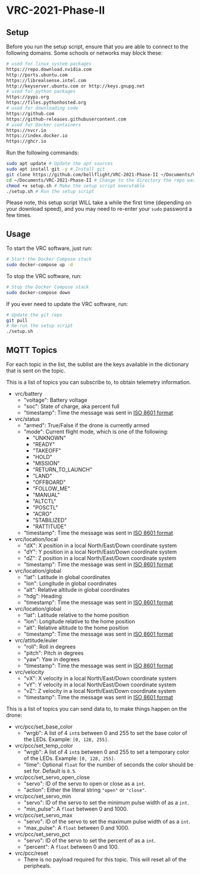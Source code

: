 # VRC-2021-Phase-II

## Setup

Before you run the setup script, ensure that you are able to 
connect to the following domains. Some schools or networks may block these:

```bash
# used for linux system packages
https://repo.download.nvidia.com
http://ports.ubuntu.com
https://librealsense.intel.com
http://keyserver.ubuntu.com or http://keys.gnupg.net
# used for python packages
https://pypi.org
https://files.pythonhosted.org
# used for downloading code
https://github.com
https://github-releases.githubusercontent.com
# used for Docker containers
https://nvcr.io
https://index.docker.io
https://ghcr.io
```

Run the following commands:

```bash
sudo apt update # Update the apt sources
sudo apt install git -y # Install git
git clone https://github.com/bellflight/VRC-2021-Phase-II ~/Documents/VRC-2021-Phase-II # Clone the repo
cd ~/Documents/VRC-2021-Phase-II # Change to the directory the repo was cloned to
chmod +x setup.sh # Make the setup script executable
./setup.sh # Run the setup script
```

Please note, this setup script WILL take a while the first time 
(depending on your download speed),
and you may need to re-enter your `sudo` password a few times.

## Usage

To start the VRC software, just run:

```bash
# Start the Docker Compose stack
sudo docker-compose up -d
```

To stop the VRC software, run:

```bash
# Stop the Docker Compose stack
sudo docker-compose down 
```

If you ever need to update the VRC software, run:

```bash
# Update the git repo
git pull
# Re-run the setup script
./setup.sh
```

## MQTT Topics

For each topic in the list, the sublist are the keys available in the dictionary
that is sent on the topic.

This is a list of topics you can subscribe to, to obtain telemetry information.

- vrc/battery
  - "voltage": Battery voltage
  - "soc": State of charge, aka percent full
  - "timestamp": Time the message was sent in [ISO 8601 format](https://docs.python.org/3/library/datetime.html#datetime.datetime.isoformat)
- vrc/status
  - "armed": True/False if the drone is currently armed
  - "mode": Current flight mode, which is one of the following:
    - "UNKNOWN"
    - "READY"
    - "TAKEOFF"
    - "HOLD"
    - "MISSION"
    - "RETURN_TO_LAUNCH"
    - "LAND"
    - "OFFBOARD"
    - "FOLLOW_ME"
    - "MANUAL"
    - "ALTCTL"
    - "POSCTL"
    - "ACRO"
    - "STABILIZED"
    - "RATTITUDE"
  - "timestamp": Time the message was sent in [ISO 8601 format](https://docs.python.org/3/library/datetime.html#datetime.datetime.isoformat)
- vrc/location/local
  - "dX": X position in a local North/East/Down coordinate system
  - "dY": Y position in a local North/East/Down coordinate system
  - "dZ": Z position in a local North/East/Down coordinate system
  - "timestamp": Time the message was sent in [ISO 8601 format](https://docs.python.org/3/library/datetime.html#datetime.datetime.isoformat)
- vrc/location/global
  - "lat": Latitude in global coordinates
  - "lon": Longitude in global coordinates
  - "alt": Relative altitude in global coordinates
  - "hdg": Heading
  - "timestamp": Time the message was sent in [ISO 8601 format](https://docs.python.org/3/library/datetime.html#datetime.datetime.isoformat)
- vrc/location/global
  - "lat": Latitude relative to the home position
  - "lon": Longitude relative to the home position
  - "alt": Relative altitude to the home position
  - "timestamp": Time the message was sent in [ISO 8601 format](https://docs.python.org/3/library/datetime.html#datetime.datetime.isoformat)
- vrc/attitude/euler
  - "roll": Roll in degrees
  - "pitch": Pitch in degrees
  - "yaw": Yaw in degrees
  - "timestamp": Time the message was sent in [ISO 8601 format](https://docs.python.org/3/library/datetime.html#datetime.datetime.isoformat)
- vrc/velocity
  - "vX": X velocity in a local North/East/Down coordinate system
  - "vY": Y velocity in a local North/East/Down coordinate system
  - "vZ": Z velocity in a local North/East/Down coordinate system
  - "timestamp": Time the message was sent in [ISO 8601 format](https://docs.python.org/3/library/datetime.html#datetime.datetime.isoformat)

This is a list of topics you can send data to, to make things happen on the drone:

- vrc/pcc/set_base_color
  - "wrgb": A list of 4 `int`s between 0 and 255 to set the base color of the LEDs. Example: `[0, 128, 255]`.
- vrc/pcc/set_temp_color
  - "wrgb": A list of 4 `int`s between 0 and 255 to set a temporary color of the LEDs. Example: `[0, 128, 255]`.
  - "time": Optional `float` for the number of seconds the color should be set for. Default is `0.5`.
- vrc/pcc/set_servo_open_close
  - "servo": ID of the servo to open or close as a `int`.
  - "action": Either the literal string `"open"` or `"close"`.
- vrc/pcc/set_servo_min
  - "servo": ID of the servo to set the minimum pulse width of as a `int`.
  - "min_pulse": A `float` between 0 and 1000.
- vrc/pcc/set_servo_max
  - "servo": ID of the servo to set the maximum pulse width of as a `int`.
  - "max_pulse": A `float` between 0 and 1000.
- vrc/pcc/set_servo_pct
  - "servo": ID of the servo to set the percent of as a `int`.
  - "percent": A `float` between 0 and 100.
- vrc/pcc/reset
  - There is no payload required for this topic. This will reset all of the peripheals.